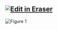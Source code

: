 [![Edit in Eraser](https://firebasestorage.googleapis.com/v0/b/second-petal-295822.appspot.com/o/images%2Fgithub%2FOpen%20in%20Eraser.svg?alt=media&token=968381c8-a7e7-472a-8ed6-4a6626da5501)](https://app.eraser.io/workspace/c1YLpOKeZFyVtzKWsvpi)
- 
![Figure 1](https://eraser.imgix.net/workspaces/c1YLpOKeZFyVtzKWsvpi/eULH9boZGUeTWEhmPMEm5u6wbkw1/---figure---_SC5_8c35dg9X7khPV6Y7w.svg?ixlib=js-3.7.0 "Figure 1")




<!--- Eraser file: https://app.eraser.io/workspace/c1YLpOKeZFyVtzKWsvpi --->